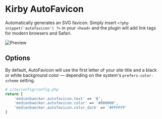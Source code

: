 # Kirby AutoFavicon

Automatically generates an SVG favicon. Simply insert `<?php snippet('autofavicon') ?>` in your `<head>` and the plugin will add link tags for modern browsers and Safari.

![Preview](https://user-images.githubusercontent.com/7975568/90232430-f808d380-de1c-11ea-8e02-164142d19e1d.gif)

## Options

By default, AutoFavicon will use the first letter of your site title and a black or white background color — depending on the system's `prefers-color-scheme` setting.

```php
# site/config/config.php
return [
	'medienbaecker.autofavicon.text' => 'B',
	'medienbaecker.autofavicon.color' => '#000000',
	'medienbaecker.autofavicon.color_dark' => '#FFFFFF'
]
```